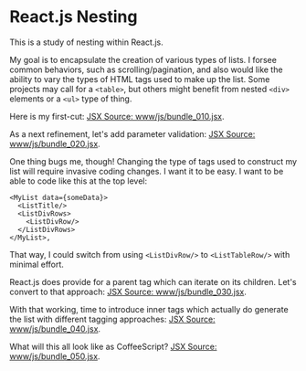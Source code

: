 # React.js Nesting

This is a study of nesting within React.js.

My goal is to encapsulate the creation of various types of lists.  I
forsee common behaviors, such as scrolling/pagination, and also would
like the ability to vary the types of HTML tags used to make up the
list.  Some projects may call for a `<table>`, but others might benefit
from nested `<div>` elements or a `<ul>` type of thing.

Here is my first-cut: [JSX Source:
www/js/bundle_010.jsx](www/js/bundle_010.jsx).

As a next refinement, let's add parameter validation: [JSX Source:
www/js/bundle_020.jsx](www/js/bundle_020.jsx).

One thing bugs me, though!  Changing the type of tags used to
construct my list will require invasive coding changes.  I want it to
be easy.  I want to be able to code like this at the top level:

    <MyList data={someData}>
      <ListTitle/>
      <ListDivRows>
        <ListDivRow/>
      </ListDivRows>
    </MyList>,

That way, I could switch from using `<ListDivRow/>` to
`<ListTableRow/>` with minimal effort.

React.js does provide for a parent tag which can iterate on its
children.  Let's convert to that approach: [JSX Source:
www/js/bundle_030.jsx](www/js/bundle_030.jsx).

With that working, time to introduce inner tags which actually do
generate the list with different tagging approaches: [JSX Source:
www/js/bundle_040.jsx](www/js/bundle_040.jsx).

What will this all look like as CoffeeScript?  [JSX Source:
 www/js/bundle_050.jsx](www/js/bundle_050.jsx).

